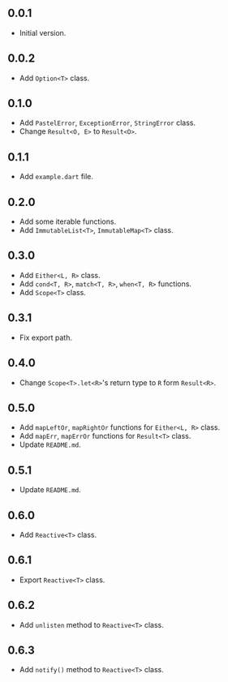 ## 0.0.1

- Initial version.

## 0.0.2

- Add `Option<T>` class.

## 0.1.0

- Add `PastelError`, `ExceptionError`, `StringError` class.
- Change `Result<O, E>` to `Result<O>`.
  
## 0.1.1

- Add `example.dart` file.

## 0.2.0

- Add some iterable functions.
- Add `ImmutableList<T>`, `ImmutableMap<T>` class.

## 0.3.0

- Add `Either<L, R>` class.
- Add `cond<T, R>`, `match<T, R>`, `when<T, R>` functions.
- Add `Scope<T>` class.

## 0.3.1

- Fix export path.

## 0.4.0

- Change `Scope<T>.let<R>`'s return type to `R` form `Result<R>`.

## 0.5.0

- Add `mapLeftOr`, `mapRightOr` functions for `Either<L, R>` class.
- Add `mapErr`, `mapErrOr` functions for `Result<T>` class.
- Update `README.md`.

## 0.5.1

- Update `README.md`.

## 0.6.0

- Add `Reactive<T>` class.

## 0.6.1

- Export `Reactive<T>` class.

## 0.6.2

- Add `unlisten` method to `Reactive<T>` class.

## 0.6.3

- Add `notify()` method to `Reactive<T>` class.

